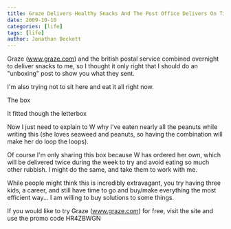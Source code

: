 ```yaml
---
title: Graze Delivers Healthy Snacks And The Post Office Delivers On Time
date: 2009-10-10
categories: [life]
tags: [life]
author: Jonathan Beckett
---
```


Graze (www.graze.com) and the british postal service combined overnight to deliver snacks to me, so I thought it only right that I should do an "unboxing" post to show you what they sent.

I'm also trying not to sit here and eat it all right now.

The box

It fitted though the letterbox 

Now I just need to explain to W why I've eaten nearly all the peanuts while writing this (she loves seaweed and peanuts, so having the combination will make her do loop the loops).

Of course I'm only sharing this box because W has ordered her own, which will be delivered twice during the week to try and avoid eating so much other rubbish. I might do the same, and take them to work with me.

While people might think this is incredibly extravagant, you try having three kids, a career, and still have time to go and buy/make everything the most efficient way... I am willing to buy solutions to some things.

If you would like to try Graze (www.graze.com) for free, visit the site and use the promo code HR4ZBWGN